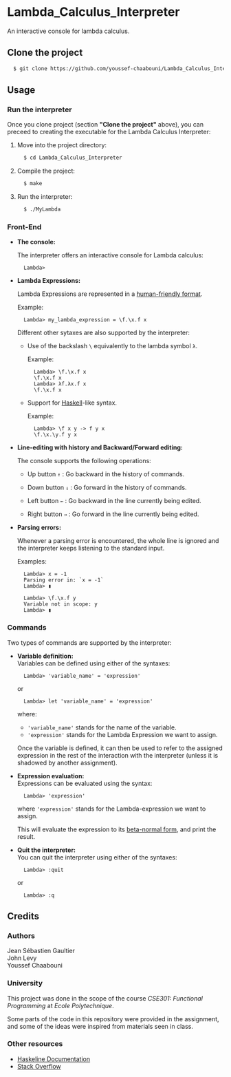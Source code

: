 # Lambda_Calculus_Interpreter
An interactive console for lambda calculus.

## Clone the project

```bash
  $ git clone https://github.com/youssef-chaabouni/Lambda_Calculus_Interpreter
```

## Usage

### Run the interpreter
Once you clone project (section <b>"Clone the project"</b> above), you can preceed to creating the executable for the Lambda Calculus Interpreter:

<ol>
  <li>
Move into the project directory:

```bash
  $ cd Lambda_Calculus_Interpreter
```
  </li>
  <li>
Compile the project:

```bash
  $ make
```
  </li>
  <li>
Run the interpreter:

```bash
  $ ./MyLambda
```
  </li>
</ol>

### Front-End
<ul>
  <li>
  <b>The console:</b><br>

The interpreter offers an interactive console for Lambda calculus:

```
  Lambda>
```
  </li>

  <li>
  <b>Lambda Expressions:</b><br>

Lambda Expressions are represented in a <a href="https://en.wikipedia.org/wiki/Lambda_calculus">human-friendly format</a>.

Example:

```
  Lambda> my_lambda_expression = \f.\x.f x
```

Different other sytaxes are also supported by the interpreter:
<ul>
  <li>

  Use of the backslash `\` equivalently to the lambda symbol `λ`.

  Example:

```
  Lambda> \f.\x.f x
  \f.\x.f x
  Lambda> λf.λx.f x
  \f.\x.f x
```
  </li>
  <li>
  Support for <a href="https://en.wikipedia.org/wiki/Lambda_calculus">Haskell</a>-like syntax.

  Example:

```
  Lambda> \f x y -> f y x
  \f.\x.\y.f y x
```
  </li>
</ul>
  </li>
  <li>
  <b>Line-editing with history and Backward/Forward editing:</b>

The console supports the following operations:
<ul>
<li>

Up button `↑` : Go backward in the history of commands.</li>
<li>

Down button `↓` : Go forward in the history of commands.</li>
<li>

Left button `←` : Go backward in the line currently being edited.</li>
<li>

Right button `→` : Go forward in the line currently being edited.</li>
</ul>
  </li>
  <li>
  <b>Parsing errors:</b><br>

  Whenever a parsing error is encountered, the whole line is ignored and the interpreter keeps listening to the standard input.

Examples:

```
  Lambda> x = -1
  Parsing error in: `x = -1`
  Lambda> ▮
```

```
  Lambda> \f.\x.f y
  Variable not in scope: y
  Lambda> ▮
```
  </li>
</ul>

### Commands

Two types of commands are supported by the interpreter:

<ul>
  <li>
  <b>Variable definition:</b><br>
  Variables can be defined using either of the syntaxes:

```
  Lambda> 'variable_name' = 'expression'
```
or

```
  Lambda> let 'variable_name' = 'expression'
```
  where:
  - `'variable_name'` stands for the name of the variable.
  - `'expression'` stands for the Lambda Expression we want to assign.
  
  Once the variable is defined, it can then be used to refer to the assigned expression in the rest of the interaction with the interpreter (unless it is shadowed by another assignment).
  </li>
  <li>
  <b>Expression evaluation:</b><br>
  Expressions can be evaluated using the syntax:

```
  Lambda> 'expression'
```
  where `'expression'` stands for the Lambda-expression we want to assign.
  
  This will evaluate the expression to its <a href="https://en.wikipedia.org/wiki/Beta_normal_form">beta-normal form</a>, and print the result.
  </li>
  <li>
  <b>Quit the interpreter:</b><br>
  You can quit the interpreter using either of the syntaxes:

```
  Lambda> :quit
```
or

```
  Lambda> :q
```
  </li>
</ul>

## Credits

### Authors
Jean Sébastien Gaultier<br>
John Levy<br>
Youssef Chaabouni<br>

### University
This project was done in the scope of the course <i>CSE301: Functional Programming</i> at <i>Ecole Polytechnique</i>.

Some parts of the code in this repository were provided in the assignment, and some of the ideas were inspired from materials seen in class.

### Other resources
- <a href="https://hackage.haskell.org/package/haskeline-0.8.2/docs/System-Console-Haskeline-IO.html">Haskeline Documentation</a>
- <a href="https://stackoverflow.com/a/23070727">Stack Overflow</a>